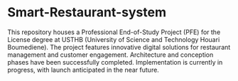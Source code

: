 # Smart-Restaurant-system
This repository houses a Professional End-of-Study Project (PFE) for the License degree at USTHB (University of Science and Technology Houari Boumediene). The project features innovative digital solutions for restaurant management and customer engagement.
Architecture and conception phases have been successfully completed. Implementation is currently in progress, with launch anticipated in the near future.

